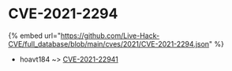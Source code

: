 # CVE-2021-2294
{% embed url="https://github.com/Live-Hack-CVE/full_database/blob/main/cves/2021/CVE-2021-2294.json" %}

* hoavt184 ~> [CVE-2021-22941](https://www.alice-snow.ru/2021/database/cve-2021-2294/cve-2021-22941-hoavt184)